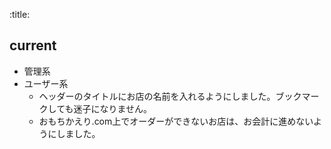:title:

## current

- 管理系
- ユーザー系
  - ヘッダーのタイトルにお店の名前を入れるようにしました。ブックマークしても迷子になりません。
  - おもちかえり.com上でオーダーができないお店は、お会計に進めないようにしました。
